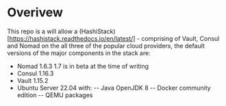 # Overivew

This repo is a will allow a (HashiStack)[https://hashistack.readthedocs.io/en/latest/] - comprising of Vault, Consul and Nomad on the all three of the 
popular cloud providers, the default versions of the major components in the stack are:

- Nomad   1.6.3
  1.7 is in beta at the time of writing
- Consul  1.16.3
- Vault   1.15.2
- Ubuntu Server 22.04 with:
-- Java OpenJDK 8
-- Docker community edition
-- QEMU packages
  

  
